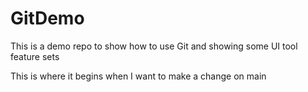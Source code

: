 # GitDemo
This is a demo repo to show how to use Git and showing some UI tool feature sets

This is where it begins when I want to make a change on main